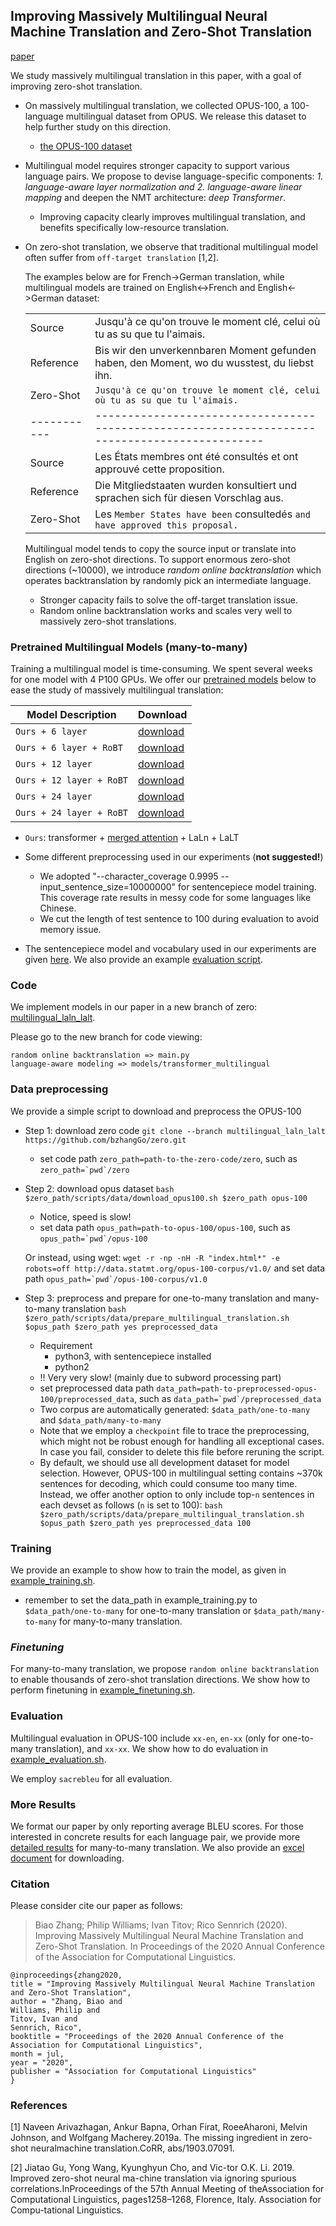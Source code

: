 ## Improving Massively Multilingual Neural Machine Translation and Zero-Shot Translation

[paper](http://arxiv.org/abs/2004.11867)

We study massively multilingual translation in this paper, 
with a goal of improving zero-shot translation.

* On massively multilingual translation, we collected OPUS-100, a 100-language multilingual dataset from OPUS.
We release this dataset to help further study on this direction.

  - [the OPUS-100 dataset](https://github.com/EdinburghNLP/opus-100-corpus)

* Multilingual model requires stronger capacity to support various language pairs. We propose to 
devise language-specific components: *1. language-aware layer normalization and 2. language-aware linear mapping* 
and deepen the NMT architecture: *deep Transformer*.

  - Improving capacity clearly improves multilingual translation, and benefits specifically low-resource translation.

* On zero-shot translation, we observe that traditional multilingual model 
often suffer from `off-target translation` [1,2].

    The examples below are for French->German translation, while multilingual models are trained on English<->French and 
    English<->German dataset:
    
    |           |                                                                                              |
    |-----------|----------------------------------------------------------------------------------------------|
    | Source    | Jusqu'à ce qu'on trouve le moment clé, celui où tu as su que tu l'aimais.                    |
    | Reference | Bis wir den unverkennbaren Moment gefunden haben, den Moment, wo du wusstest, du liebst ihn. |
    | Zero-Shot | `Jusqu'à ce qu'on trouve le moment clé, celui où tu as su que tu l'aimais.`                    |
    |-----------|----------------------------------------------------------------------------------------------|
    |   Source  | Les États membres ont été consultés et ont approuvé cette proposition.                       |
    | Reference | Die Mitgliedstaaten wurden konsultiert und sprachen sich für diesen Vorschlag aus.           |
    | Zero-Shot | Les `Member States have been` consultedés `and have approved this proposal.`              |
    
    Multilingual model tends to copy the source input or translate into English on zero-shot directions. To support
    enormous zero-shot directions (~10000), we introduce *random online backtranslation* which operates backtranslation
    by randomly pick an intermediate language.
    
  - Stronger capacity fails to solve the off-target translation issue.
  - Random online backtranslation works and scales very well to massively zero-shot translations.
  
### Pretrained Multilingual Models (many-to-many)

Training a multilingual model is time-consuming. We spent several weeks for one model with 4 P100 GPUs. We offer our
[pretrained models](http://data.statmt.org/bzhang/acl2020_multilingual/) below to ease the study of massively multilingual translation:

Model Description | Download
---|---
`Ours + 6 layer` | [download](http://data.statmt.org/bzhang/acl2020_multilingual/Ours-L6.tar.gz)
`Ours + 6 layer + RoBT` | [download](http://data.statmt.org/bzhang/acl2020_multilingual/Ours-L6-RoBT.tar.gz)
`Ours + 12 layer` | [download](http://data.statmt.org/bzhang/acl2020_multilingual/Ours-L12.tar.gz)
`Ours + 12 layer + RoBT` | [download](http://data.statmt.org/bzhang/acl2020_multilingual/Ours-L12-RoBT.tar.gz)
`Ours + 24 layer` | [download](http://data.statmt.org/bzhang/acl2020_multilingual/Ours-L24.tar.gz)
`Ours + 24 layer + RoBT` | [download](http://data.statmt.org/bzhang/acl2020_multilingual/Ours-L24-RoBT.tar.gz)

- `Ours`: transformer + [merged attention](https://github.com/bzhangGo/zero/blob/master/docs/depth_scale_init_and_merged_attention/README.md) + LaLn + LaLT

- Some different preprocessing used in our experiments (**not suggested!**)
    * We adopted "--character_coverage 0.9995 --input_sentence_size=10000000" for 
    sentencepiece model training. This coverage rate results in messy code for some languages like Chinese.
    * We cut the length of test sentence to 100 during evaluation to avoid memory issue.

- The sentencepiece model and vocabulary used in our experiments are given [here](http://data.statmt.org/bzhang/acl2020_multilingual/submodels.tar.gz).
We also provide an example [evaluation script](http://data.statmt.org/bzhang/acl2020_multilingual/example_evaluation.sh).
 
### Code

We implement models in our paper in a new branch of zero: 
[multilingual_laln_lalt](https://github.com/bzhangGo/zero/tree/multilingual_laln_lalt).

Please go to the new branch for code viewing:
```
random online backtranslation => main.py
language-aware modeling => models/transformer_multilingual
```

### Data preprocessing

We provide a simple script to download and preprocess the OPUS-100
* Step 1: download zero code `git clone --branch multilingual_laln_lalt https://github.com/bzhangGo/zero.git`
    - set code path `zero_path=path-to-the-zero-code/zero`, such as ```zero_path=`pwd`/zero```
* Step 2: download opus dataset `bash $zero_path/scripts/data/download_opus100.sh $zero_path opus-100`
    - Notice, speed is slow!
    - set data path `opus_path=path-to-opus-100/opus-100`, such as ```opus_path=`pwd`/opus-100```
  
  Or instead, using wget: `wget -r -np -nH -R "index.html*" -e robots=off http://data.statmt.org/opus-100-corpus/v1.0/`
  and set data path ```opus_path=`pwd`/opus-100-corpus/v1.0```
* Step 3: preprocess and prepare for one-to-many translation and many-to-many translation
`bash $zero_path/scripts/data/prepare_multilingual_translation.sh $opus_path $zero_path yes preprocessed_data`
    - Requirement
        - python3, with sentencepiece installed
        - python2
    - !! Very very slow! (mainly due to subword processing part)
    - set preprocessed data path `data_path=path-to-preprocessed-opus-100/preprocessed_data`, 
    such as ```data_path=`pwd`/preprocessed_data```
    - Two corpus are automatically generated: `$data_path/one-to-many` and `$data_path/many-to-many`
    - Note that we employ a `checkpoint` file to trace the preprocessing, which might not be robust enough for handling
    all exceptional cases. In case you fail, consider to delete this file before reruning the script.
    - By default, we should use all development dataset for model selection. However, OPUS-100 in multilingual setting
    contains ~370k sentences for decoding, which could consume too many time. Instead, we offer another option to only
    include top-`n` sentences in each devset as follows (`n` is set to 100):
    `bash $zero_path/scripts/data/prepare_multilingual_translation.sh $opus_path $zero_path yes preprocessed_data 100`

### Training

We provide an example to show how to train the model, as given in 
[example_training.sh](https://github.com/bzhangGo/zero/blob/multilingual_laln_lalt/scripts/data/example_training.sh).

* remember to set the data_path in example_training.py to `$data_path/one-to-many` for one-to-many translation 
or `$data_path/many-to-many` for many-to-many translation.

### *Finetuning*

For many-to-many translation, we propose `random online backtranslation` to enable thousands of zero-shot translation
directions. We show how to perform finetuning in 
[example_finetuning.sh](https://github.com/bzhangGo/zero/blob/multilingual_laln_lalt/scripts/data/example_finetuning.sh).

### Evaluation

Multilingual evaluation in OPUS-100 include `xx-en`, `en-xx` (only for one-to-many translation), and `xx-xx`.
We show how to do evaluation in 
[example_evaluation.sh](https://github.com/bzhangGo/zero/blob/multilingual_laln_lalt/scripts/data/example_evaluation.sh).

We employ `sacrebleu` for all evaluation.

### More Results

We format our paper by only reporting average BLEU scores. For those interested in concrete results for each 
language pair, we provide more [detailed results](many-to-many-full-results-per-language.md) for many-to-many translation.
We also provide an [excel document](many-to-many.xlsx) for downloading.

### Citation

Please consider cite our paper as follows:
>Biao Zhang; Philip Williams; Ivan Titov; Rico Sennrich (2020). 
Improving Massively Multilingual Neural Machine Translation and Zero-Shot Translation. 
In Proceedings of the 2020 Annual Conference of the Association for Computational Linguistics.
```
@inproceedings{zhang2020,
title = "Improving Massively Multilingual Neural Machine Translation and Zero-Shot Translation",
author = "Zhang, Biao and
Williams, Philip and
Titov, Ivan and
Sennrich, Rico",
booktitle = "Proceedings of the 2020 Annual Conference of the Association for Computational Linguistics",
month = jul,
year = "2020",
publisher = "Association for Computational Linguistics"
}
```

### References

[1] Naveen Arivazhagan, Ankur Bapna, Orhan Firat, RoeeAharoni, Melvin Johnson, and Wolfgang Macherey.2019a.   The missing ingredient in zero-shot neuralmachine translation.CoRR, abs/1903.07091.

[2] Jiatao  Gu,  Yong  Wang,  Kyunghyun  Cho,  and  Vic-tor O.K. Li. 2019.   Improved zero-shot neural ma-chine translation via ignoring spurious correlations.InProceedings  of  the  57th  Annual  Meeting  of  theAssociation  for  Computational  Linguistics,  pages1258–1268, Florence, Italy. Association for Compu-tational Linguistics.